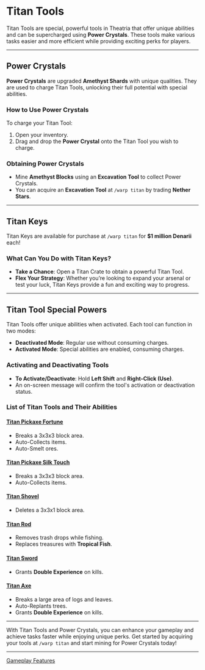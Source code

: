 # Titan Tools

Titan Tools are special, powerful tools in Theatria that offer unique abilities and can be supercharged using **Power Crystals**. These tools make various tasks easier and more efficient while providing exciting perks for players.

---

## Power Crystals

**Power Crystals** are upgraded **Amethyst Shards** with unique qualities. They are used to charge Titan Tools, unlocking their full potential with special abilities.

### How to Use Power Crystals

To charge your Titan Tool:

1. Open your inventory.
2. Drag and drop the **Power Crystal** onto the Titan Tool you wish to charge.

### Obtaining Power Crystals

- Mine **Amethyst Blocks** using an **Excavation Tool** to collect Power Crystals.
- You can acquire an **Excavation Tool** at `/warp titan` by trading **Nether Stars**.

---

## Titan Keys

Titan Keys are available for purchase at `/warp titan` for **$1 million Denarii** each! 

### What Can You Do with Titan Keys?

- **Take a Chance**: Open a Titan Crate to obtain a powerful Titan Tool.
- **Flex Your Strategy**: Whether you’re looking to expand your arsenal or test your luck, Titan Keys provide a fun and exciting way to progress.

---

## Titan Tool Special Powers

Titan Tools offer unique abilities when activated. Each tool can function in two modes:

- **Deactivated Mode**: Regular use without consuming charges.
- **Activated Mode**: Special abilities are enabled, consuming charges.

### Activating and Deactivating Tools

- **To Activate/Deactivate**: Hold **Left Shift** and **Right-Click (Use)**.
- An on-screen message will confirm the tool's activation or deactivation status.

### List of Titan Tools and Their Abilities

#### [**Titan Pickaxe Fortune**](./titan-pick-fortune.md)

- Breaks a 3x3x3 block area.
- Auto-Collects items.
- Auto-Smelt ores.

#### [**Titan Pickaxe Silk Touch**](./titan-pick-silk.md)

- Breaks a 3x3x3 block area.
- Auto-Collects items.

#### [**Titan Shovel**](./titan-shovel.md)

- Deletes a 3x3x1 block area.

#### [**Titan Rod**](./titan-rod.md)

- Removes trash drops while fishing.
- Replaces treasures with **Tropical Fish**.

#### [**Titan Sword**](./titan-sword.md)

- Grants **Double Experience** on kills.

#### [**Titan Axe**](./titan-axe.md)

- Breaks a large area of logs and leaves.
- Auto-Replants trees.
- Grants **Double Experience** on kills.

---

With Titan Tools and Power Crystals, you can enhance your gameplay and achieve tasks faster while enjoying unique perks. Get started by acquiring your tools at `/warp titan` and start mining for Power Crystals today!

---

[Gameplay Features](../README.md)